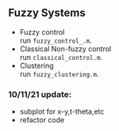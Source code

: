 ## Fuzzy Systems
- Fuzzy control  
run `fuzzy_control_.m`.
- Classical Non-fuzzy control  
run `classical_control.m`.
- Clustering  
run `fuzzy_clustering.m`.

### 10/11/21 update:
- subplot for x-y,t-theta,etc
- refactor code